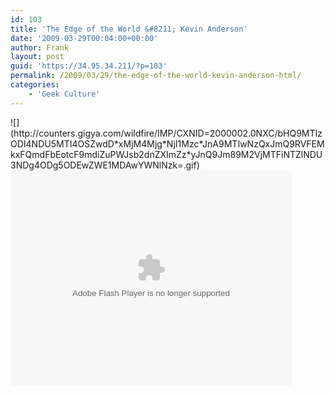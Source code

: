 ```yaml
---
id: 103
title: 'The Edge of the World &#8211; Kevin Anderson'
date: '2009-03-29T00:04:00+00:00'
author: Frank
layout: post
guid: 'https://34.95.34.211/?p=103'
permalink: /2009/03/29/the-edge-of-the-world-kevin-anderson-html/
categories:
    - 'Geek Culture'
---
```


<div src="v5">![](http://counters.gigya.com/wildfire/IMP/CXNID=2000002.0NXC/bHQ9MTIzODI4NDU5MTI4OSZwdD*xMjM4Mjg*NjI1Mzc*JnA9MTIwNzQxJmQ9RVFEMkxFQmdFbEotcF9mdiZuPWJsb2dnZXImZz*yJnQ9Jm89M2VjMTFiNTZlNDU3NDg4ODg5ODEwZWE1MDAwYWNlNzk=.gif)<object classid="clsid:D27CDB6E-AE6D-11cf-96B8-444553540000" codebase="http://fpdownload.macromedia.com/get/flashplayer/current/swflash.cab" height="344" id="playerLoader" width="450"><param name="movie" value="http://farm.sproutbuilder.com/load/EQD2LEBgElJ-p_fv.swf"></param><param name="quality" value="best"></param><param name="allowScriptAccess" value="always"></param><param name="allowFullScreen" value="true"></param><param name="wmode" value="transparent"></param><embed align="middle" allowfullscreen="true" allowscriptaccess="always" height="344" loop="false" name="playerLoader" play="true" pluginspage="http://www.adobe.com/go/getflashplayer" quality="best" src="http://farm.sproutbuilder.com/load/EQD2LEBgElJ-p_fv.swf" type="application/x-shockwave-flash" width="450" wmode="transparent"></embed></object></div>
